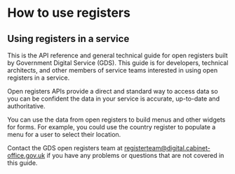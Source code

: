 # How to use registers

## Using registers in a service

This is the API reference and general technical guide for open registers built by Government Digital Service (GDS). This guide is for developers, technical architects, and other members of service teams interested in using open registers in a service.

Open registers APIs provide a direct and standard way to access data so you can be confident the data in your service is accurate, up-to-date and authoritative.

You can use the data from open registers to build menus and other widgets for forms. For example, you could use the country register to populate a menu for a user to select their location.

Contact the GDS open registers team at registerteam@digital.cabinet-office.gov.uk if you have any problems or questions that are not covered in this guide.
